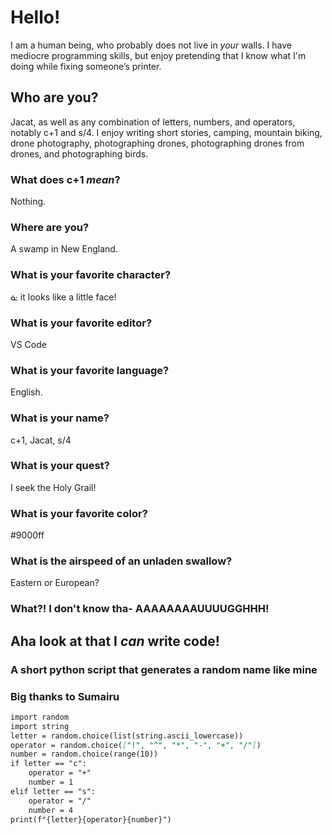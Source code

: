 # Hello!

I am a human being, who probably does not live in _your_ walls. I have mediocre programming skills, but enjoy pretending that I know what I'm doing while fixing someone’s printer.

## Who are you? 

Jacat, as well as any combination of letters, numbers, and operators, notably c+1 and s/4. I enjoy writing short stories, camping, mountain biking, drone photography, photographing drones, photographing drones from drones, and photographing birds.

### What does c+1 _mean_?
Nothing.
### Where are you?
A swamp in New England.
### What is your favorite character?
ᓎ it looks like a little face!
### What is your favorite editor?
VS Code
### What is your favorite language?
English.
### What is your name?
c+1, Jacat, s/4
### What is your quest?
I seek the Holy Grail!
### What is your favorite color?
#9000ff
### What is the airspeed of an unladen swallow?
Eastern or European?
### What?! I don't know tha- AAAAAAAAUUUUGGHHH!



## Aha look at that I _can_ write code!
### A short python script that generates a random name like mine
### Big thanks to Sumairu
```markdown
import random
import string
letter = random.choice(list(string.ascii_lowercase))
operator = random.choice(["!", "^", "*", "-", "+", "/"])
number = random.choice(range(10))
if letter == "c":
    operator = "+"
    number = 1
elif letter == "s":
    operator = "/"
    number = 4
print(f"{letter}{operator}{number}")
```

